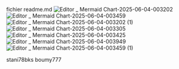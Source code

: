fichier readme.md 
![Editor _ Mermaid Chart-2025-06-04-003202](https://github.com/user-attachments/assets/6a1126bb-f3b1-455d-8086-2851c14106b7)
![Editor _ Mermaid Chart-2025-06-04-003459](https://github.com/user-attachments/assets/892ef14f-340c-4bb7-b52d-273b4776cc5a)
![Editor _ Mermaid Chart-2025-06-04-003202 (1)](https://github.com/user-attachments/assets/db580254-8102-4444-b703-cef5f408951f)
![Editor _ Mermaid Chart-2025-06-04-003305](https://github.com/user-attachments/assets/beb3539f-7ad6-4904-945a-c5eb7322a72a)
![Editor _ Mermaid Chart-2025-06-04-003425](https://github.com/user-attachments/assets/f3c9bd88-5265-4bc5-a307-c0ca8558e25f)
![Editor _ Mermaid Chart-2025-06-04-003949](https://github.com/user-attachments/assets/7cf7e3bd-54b8-4896-b54f-50e1f4f61dc4)
![Editor _ Mermaid Chart-2025-06-04-003459 (1)](https://github.com/user-attachments/assets/25d51bbc-231e-4cb2-a3cd-5dc745e111f1)








stani78bks
boumy777
